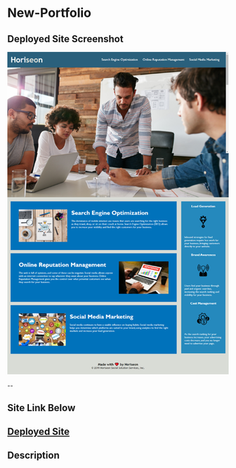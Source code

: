 # New-Portfolio
## Deployed Site Screenshot

![Portfolio Site](https://github.com/jacksonpeak1/Horizon-Code/blob/main/assets/images/screencapture-file-C-Users-Jacks-gt-homework-Horizon-Code-index-html-2021-03-12-20_49_52%20(1).png)

--
## Site Link Below
[Deployed Site]()
--
## Description
